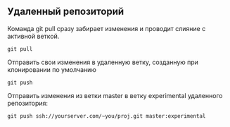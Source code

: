 
## Удаленный репозиторий

Команда git pull сразу забирает изменения и проводит слияние с активной веткой.
```
git pull 
```
Отправить свои изменения в удаленную ветку, созданную при клонировании по умолчанию
```
git push
```
Отправить изменения из ветки master в ветку experimental удаленного репозитория:
```
git push ssh://yourserver.com/~you/proj.git master:experimental
```